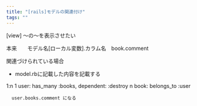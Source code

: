 ```yaml
---
title: "[rails]モデルの関連付け"
tags: ""
---
```


[view]
〜の〜を表示させたい

本来　　モデル名[ローカル変数].カラム名　book.comment

関連づけられている場合

-   model.rbに記載した内容を記載する

1:n  1 user:   has_many :books, dependent: :destroy
     n book:   belongs_to :user

      user.books.comment になる
